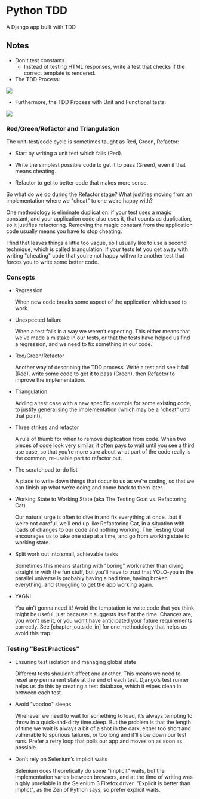 # Python TDD

A Django app built with TDD

## Notes

- Don't test constants.
	- Instead of testing HTML responses, write a test that checks if the correct template is rendered.
- The TDD Process:

![](https://www.obeythetestinggoat.com/book/images/twp2_0403.png)

- Furthermore, the TDD Process with Unit and Functional tests:

![](https://www.obeythetestinggoat.com/book/images/twp2_0404.png)

### Red/Green/Refactor and Triangulation
The unit-test/code cycle is sometimes taught as Red, Green, Refactor:

- Start by writing a unit test which fails (Red).

- Write the simplest possible code to get it to pass (Green), even if that means cheating.

- Refactor to get to better code that makes more sense.

So what do we do during the Refactor stage? What justifies moving from an implementation where we "cheat" to one we’re happy with?

One methodology is eliminate duplication: if your test uses a magic constant, and your application code also uses it, that counts as duplication, so it justifies refactoring. Removing the magic constant from the application code usually means you have to stop cheating.

I find that leaves things a little too vague, so I usually like to use a second technique, which is called triangulation: if your tests let you get away with writing "cheating" code that you’re not happy withwrite another test that forces you to write some better code.

### Concepts

- Regression

	When new code breaks some aspect of the application which used to work.

- Unexpected failure

	When a test fails in a way we weren’t expecting. This either means that we’ve made a mistake in our tests, or that the tests have helped us find a regression, and we need to fix something in our code.

- Red/Green/Refactor

	Another way of describing the TDD process. Write a test and see it fail (Red), write some code to get it to pass (Green), then Refactor to improve the implementation.

- Triangulation

	Adding a test case with a new specific example for some existing code, to justify generalising the implementation (which may be a "cheat" until that point).

- Three strikes and refactor

	A rule of thumb for when to remove duplication from code. When two pieces of code look very similar, it often pays to wait until you see a third use case, so that you’re more sure about what part of the code really is the common, re-usable part to refactor out.

- The scratchpad to-do list

	A place to write down things that occur to us as we’re coding, so that we can finish up what we’re doing and come back to them later.

- Working State to Working State (aka The Testing Goat vs. Refactoring Cat)

	Our natural urge is often to dive in and fix everything at once…​but if we’re not careful, we’ll end up like Refactoring Cat, in a situation with loads of changes to our code and nothing working. The Testing Goat encourages us to take one step at a time, and go from working state to working state.

- Split work out into small, achievable tasks

	Sometimes this means starting with "boring" work rather than diving straight in with the fun stuff, but you’ll have to trust that YOLO-you in the parallel universe is probably having a bad time, having broken everything, and struggling to get the app working again.

- YAGNI

	You ain’t gonna need it! Avoid the temptation to write code that you think might be useful, just because it suggests itself at the time. Chances are, you won’t use it, or you won’t have anticipated your future requirements correctly. See [chapter_outside_in] for one methodology that helps us avoid this trap.

### Testing "Best Practices" 

- Ensuring test isolation and managing global state

	Different tests shouldn’t affect one another. This means we need to reset any permanent state at the end of each test. Django’s test runner helps us do this by creating a test database, which it wipes clean in between each test. 

- Avoid "voodoo" sleeps
	
	Whenever we need to wait for something to load, it’s always tempting to throw in a quick-and-dirty time.sleep. But the problem is that the length of time we wait is always a bit of a shot in the dark, either too short and vulnerable to spurious failures, or too long and it’ll slow down our test runs. Prefer a retry loop that polls our app and moves on as soon as possible.

- Don’t rely on Selenium’s implicit waits
	
	Selenium does theoretically do some "implicit" waits, but the implementation varies between browsers, and at the time of writing was highly unreliable in the Selenium 3 Firefox driver. "Explicit is better than implict", as the Zen of Python says, so prefer explicit waits.